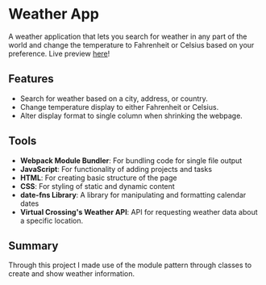 # Weather App
A weather application that lets you search for weather in any part of the world and change the temperature to Fahrenheit or Celsius based on your preference. 
Live preview [here](https://tylersemel.github.io/weather-app/)!

## Features
- Search for weather based on a city, address, or country.
- Change temperature display to either Fahrenheit or Celsius.
- Alter display format to single column when shrinking the webpage.

## Tools
- **Webpack Module Bundler**: For bundling code for single file output
- **JavaScript**: For functionality of adding projects and tasks
- **HTML**: For creating basic structure of the page
- **CSS**: For styling of static and dynamic content
- **date-fns Library**: A library for manipulating and formatting calendar dates
- **Virtual Crossing's Weather API**: API for requesting weather data about a specific location.

## Summary
Through this project I made use of the module pattern through classes to create and show weather information. 

  

